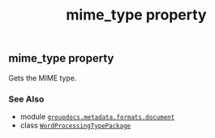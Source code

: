 ﻿---
title: mime_type property
second_title: GroupDocs.Metadata for Python via .NET API References
description: 
type: docs
url: /python-net/groupdocs.metadata.formats.document/wordprocessingtypepackage/mime_type/
is_root: false
weight: 150
---

## mime_type property


Gets the MIME type.

### See Also
* module [`groupdocs.metadata.formats.document`](../../)
* class [`WordProcessingTypePackage`](/metadata/python-net/groupdocs.metadata.formats.document/wordprocessingtypepackage)
